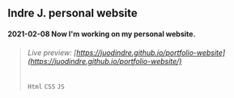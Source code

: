 ## Indre J. personal website

#### 2021-02-08 Now I'm working on my personal website.

> ###### Live preview: [https://juodindre.github.io/portfolio-website](https://juodindre.github.io/portfolio-website/)
> `Html` `CSS` `JS`
